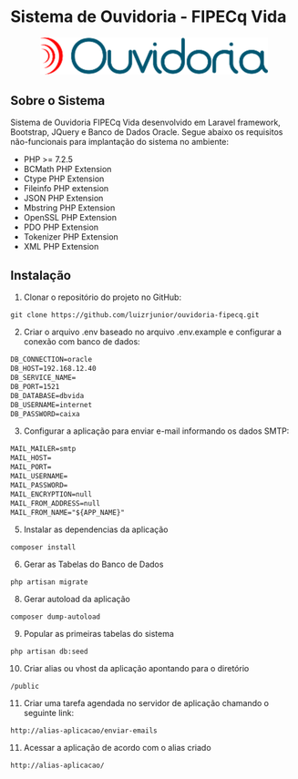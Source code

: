 <h1>Sistema de Ouvidoria - FIPECq Vida</h1>
<p align="center"><img src="public/images/logo_ouvidoria.png" width="400"></p>

## Sobre o Sistema

Sistema de Ouvidoria FIPECq Vida desenvolvido em Laravel framework, Bootstrap, JQuery e Banco de Dados Oracle. Segue abaixo os requisitos não-funcionais para implantação do sistema no ambiente:

- PHP >= 7.2.5
- BCMath PHP Extension
- Ctype PHP Extension
- Fileinfo PHP extension
- JSON PHP Extension
- Mbstring PHP Extension
- OpenSSL PHP Extension
- PDO PHP Extension
- Tokenizer PHP Extension
- XML PHP Extension

## Instalação

1. Clonar o repositório do projeto no GitHub:
```
git clone https://github.com/luizrjunior/ouvidoria-fipecq.git
```
2. Criar o arquivo .env baseado no arquivo .env.example e configurar a conexão com banco de dados:
```
DB_CONNECTION=oracle
DB_HOST=192.168.12.40
DB_SERVICE_NAME=
DB_PORT=1521
DB_DATABASE=dbvida
DB_USERNAME=internet
DB_PASSWORD=caixa
```
3. Configurar a aplicação para enviar e-mail informando os dados SMTP:
```
MAIL_MAILER=smtp
MAIL_HOST=
MAIL_PORT=
MAIL_USERNAME=
MAIL_PASSWORD=
MAIL_ENCRYPTION=null
MAIL_FROM_ADDRESS=null
MAIL_FROM_NAME="${APP_NAME}"
```
5. Instalar as dependencias da aplicação
```
composer install
```
6. Gerar as Tabelas do Banco de Dados
``` 
php artisan migrate
```
8. Gerar autoload da aplicação
```
composer dump-autoload
```
9. Popular as primeiras tabelas do sistema
```
php artisan db:seed
```
10. Criar alias ou vhost da aplicação apontando para o diretório 
```
/public
```
11. Criar uma tarefa agendada no servidor de aplicação chamando o seguinte link:
```
http://alias-aplicacao/enviar-emails
```
11. Acessar a aplicação de acordo com o alias criado
```
http://alias-aplicacao/
```

